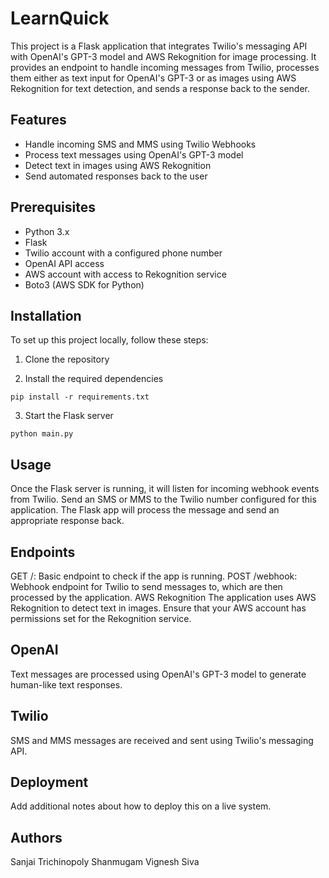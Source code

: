 # LearnQuick

This project is a Flask application that integrates Twilio's messaging API with OpenAI's GPT-3 model and AWS Rekognition for image processing. It provides an endpoint to handle incoming messages from Twilio, processes them either as text input for OpenAI's GPT-3 or as images using AWS Rekognition for text detection, and sends a response back to the sender.

## Features

- Handle incoming SMS and MMS using Twilio Webhooks
- Process text messages using OpenAI's GPT-3 model
- Detect text in images using AWS Rekognition
- Send automated responses back to the user

## Prerequisites

- Python 3.x
- Flask
- Twilio account with a configured phone number
- OpenAI API access
- AWS account with access to Rekognition service
- Boto3 (AWS SDK for Python)

## Installation

To set up this project locally, follow these steps:

1. Clone the repository

2. Install the required dependencies

```pip install -r requirements.txt```

3. Start the Flask server

```python main.py```

## Usage
Once the Flask server is running, it will listen for incoming webhook events from Twilio. Send an SMS or MMS to the Twilio number configured for this application. The Flask app will process the message and send an appropriate response back.

## Endpoints
GET /: Basic endpoint to check if the app is running.
POST /webhook: Webhook endpoint for Twilio to send messages to, which are then processed by the application.
AWS Rekognition
The application uses AWS Rekognition to detect text in images. Ensure that your AWS account has permissions set for the Rekognition service.

## OpenAI
Text messages are processed using OpenAI's GPT-3 model to generate human-like text responses.

## Twilio
SMS and MMS messages are received and sent using Twilio's messaging API.

## Deployment
Add additional notes about how to deploy this on a live system.

## Authors
Sanjai Trichinopoly Shanmugam
Vignesh Siva


